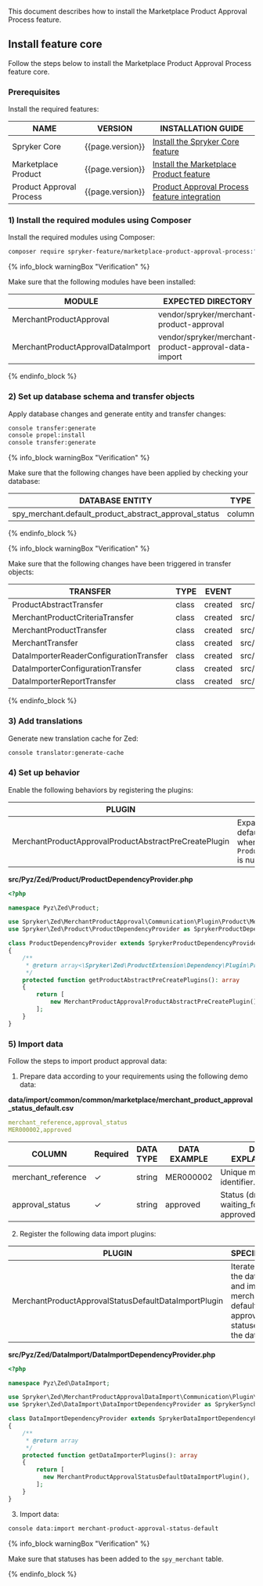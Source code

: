 

This document describes how to install the Marketplace Product Approval Process feature.

## Install feature core

Follow the steps below to install the Marketplace Product Approval Process feature core.

### Prerequisites

Install the required features:

| NAME                     | VERSION            | INSTALLATION GUIDE                                                                                                                                                   |
|--------------------------|--------------------|---------------------------------------------------------------------------------------------------------------------------------------------------------------------|
| Spryker Core             | {{page.version}}   | [Install the Spryker Core feature](/docs/pbc/all/miscellaneous/{{page.version}}/install-and-upgrade/install-features/install-the-spryker-core-feature.html)                         |
| Marketplace Product      | {{page.version}}   | [Install the Marketplace Product feature](/docs/pbc/all/product-information-management/{{page.version}}/marketplace/install-and-upgrade/install-features/install-the-marketplace-product-feature.html)           |
| Product Approval Process | {{page.version}}   | [Product Approval Process feature integration](/docs/scos/dev/feature-integration-guides/{{page.version}}/product-approval-process-feature-integration.html) |


### 1) Install the required modules using Сomposer

Install the required modules using Composer:

```bash
composer require spryker-feature/marketplace-product-approval-process:"{{page.version}}" --update-with-dependencies
```

{% info_block warningBox "Verification" %}

Make sure that the following modules have been installed:

| MODULE                            | EXPECTED DIRECTORY                                   |
|-----------------------------------|------------------------------------------------------|
| MerchantProductApproval           | vendor/spryker/merchant-product-approval             |
| MerchantProductApprovalDataImport | vendor/spryker/merchant-product-approval-data-import |

{% endinfo_block %}

### 2) Set up database schema and transfer objects

Apply database changes and generate entity and transfer changes:

```bash
console transfer:generate
console propel:install
console transfer:generate
```

{% info_block warningBox "Verification" %}

Make sure that the following changes have been applied by checking your database:

| DATABASE ENTITY                                       | TYPE   | EVENT   |
|-------------------------------------------------------|--------|---------|
| spy_merchant.default_product_abstract_approval_status | column | added   |

{% endinfo_block %}

{% info_block warningBox "Verification" %}

Make sure that the following changes have been triggered in transfer objects:

| TRANSFER                                | TYPE     | EVENT    | PATH                                                                  |
|-----------------------------------------|----------|----------|-----------------------------------------------------------------------|
| ProductAbstractTransfer                 | class    | created  | src/Generated/Shared/Transfer/ProductAbstractTransfer                 |
| MerchantProductCriteriaTransfer         | class    | created  | src/Generated/Shared/Transfer/MerchantProductCriteriaTransfer         |
| MerchantProductTransfer                 | class    | created  | src/Generated/Shared/Transfer/MerchantProductTransfer                 |
| MerchantTransfer                        | class    | created  | src/Generated/Shared/Transfer/MerchantTransfer                        |
| DataImporterReaderConfigurationTransfer | class    | created  | src/Generated/Shared/Transfer/DataImporterReaderConfigurationTransfer |
| DataImporterConfigurationTransfer       | class    | created  | src/Generated/Shared/Transfer/DataImporterConfigurationTransfer       |
| DataImporterReportTransfer              | class    | created  | src/Generated/Shared/Transfer/DataImporterReportTransfer              |

{% endinfo_block %}

### 3) Add translations

Generate new translation cache for Zed:

```bash
console translator:generate-cache
```

### 4) Set up behavior

Enable the following behaviors by registering the plugins:

| PLUGIN                                                | SPECIFICATION                                                                                                                           | PREREQUISITES | NAMESPACE                                                           |
|-------------------------------------------------------|-----------------------------------------------------------------------------------------------------------------------------------------|---------------|---------------------------------------------------------------------|
| MerchantProductApprovalProductAbstractPreCreatePlugin | Expands product abstract transfer with default merchant product approval status when `ProductAbstractTransfer::approvalStatus` is null. | None          | Spryker\Zed\MerchantProductApproval\Communication\Plugin\Product    |


**src/Pyz/Zed/Product/ProductDependencyProvider.php**

```php
<?php

namespace Pyz\Zed\Product;

use Spryker\Zed\MerchantProductApproval\Communication\Plugin\Product\MerchantProductApprovalProductAbstractPreCreatePlugin;
use Spryker\Zed\Product\ProductDependencyProvider as SprykerProductDependencyProvider;

class ProductDependencyProvider extends SprykerProductDependencyProvider
{
    /**
     * @return array<\Spryker\Zed\ProductExtension\Dependency\Plugin\ProductAbstractPreCreatePluginInterface>
     */
    protected function getProductAbstractPreCreatePlugins(): array
    {
        return [
            new MerchantProductApprovalProductAbstractPreCreatePlugin(),
        ];
    }
}
```

### 5) Import data

Follow the steps to import product approval data:

1. Prepare data according to your requirements using the following demo data:

**data/import/common/common/marketplace/merchant_product_approval_status_default.csv**

```yaml
merchant_reference,approval_status
MER000002,approved
```

| COLUMN             | Required | DATA TYPE | DATA EXAMPLE | DATA EXPLANATION                                        |
|--------------------|----------|-----------|--------------|---------------------------------------------------------|
| merchant_reference | &check;        | string    | MER000002    | Unique merchant identifier.                             |
| approval_status    | &check;        | string    | approved     | Status (draft, waiting_for_approval, approved, denied). |

2. Register the following data import plugins:

| PLUGIN                                                | SPECIFICATION                                                                                          | PREREQUISITES | NAMESPACE                                                                      |
|-------------------------------------------------------|--------------------------------------------------------------------------------------------------------|---------------|--------------------------------------------------------------------------------|
| MerchantProductApprovalStatusDefaultDataImportPlugin  | Iterates over the data sets and imports merchant default product approval statuses into the database.  | None          | Spryker\Zed\MerchantProductApprovalDataImport\Communication\Plugin\DataImport  |

**src/Pyz/Zed/DataImport/DataImportDependencyProvider.php**

```php
<?php

namespace Pyz\Zed\DataImport;

use Spryker\Zed\MerchantProductApprovalDataImport\Communication\Plugin\DataImport\MerchantProductApprovalStatusDefaultDataImportPlugin;
use Spryker\Zed\DataImport\DataImportDependencyProvider as SprykerSynchronizationDependencyProvider;

class DataImportDependencyProvider extends SprykerDataImportDependencyProvider
{
    /**
     * @return array
     */
    protected function getDataImporterPlugins(): array
    {
        return [
          new MerchantProductApprovalStatusDefaultDataImportPlugin(),
        ];
    }
}
```

3. Import data:

```bash
console data:import merchant-product-approval-status-default
```

{% info_block warningBox "Verification" %}

Make sure that statuses has been added to the `spy_merchant` table.

{% endinfo_block %}
